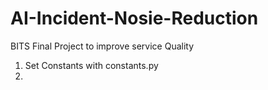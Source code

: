 # AI-Incident-Nosie-Reduction
BITS Final Project to improve service Quality

1. Set Constants with constants.py
2. 

